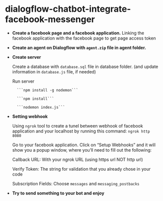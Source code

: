 # dialogflow-chatbot-integrate-facebook-messenger

- **Create a facebook page and a facebook application.**  Linking the facebook application with the facebook page to get page access token 
- **Create an agent on Dialogflow with ```agent.zip``` file in agent folder.** 

- **Create server**

     Create a database with ```database.sql``` file in database folder. (and update information in ```database.js``` file, if needed)

     Run server  
     
        ```npm install -g nodemon```

        ```npm install```

        ```nodemon index.js```


- **Setting webhook**

     Using ```ngrok``` tool to create a tunel between webhook of facebook application and your localhost by running this command: ```ngrok http 8080```

     Go to your facebook application. Click on “Setup Webhooks” and it will show you a popup window, where you’ll need to fill out the following:

     Callback URL: With your ngrok URL (using https url NOT http url)

     Verify Token: The string for validation that you already chose in your code

     Subscription Fields: Choose ```messages``` and ```messaging_postbacks```

- **Try to send something to your bot and enjoy**
